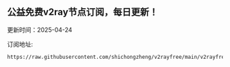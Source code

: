 ## 公益免费v2ray节点订阅，每日更新！
更新时间：2025-04-24

订阅地址:
```
https://raw.githubusercontent.com/shichongzheng/v2rayfree/main/v2rayfree
```
